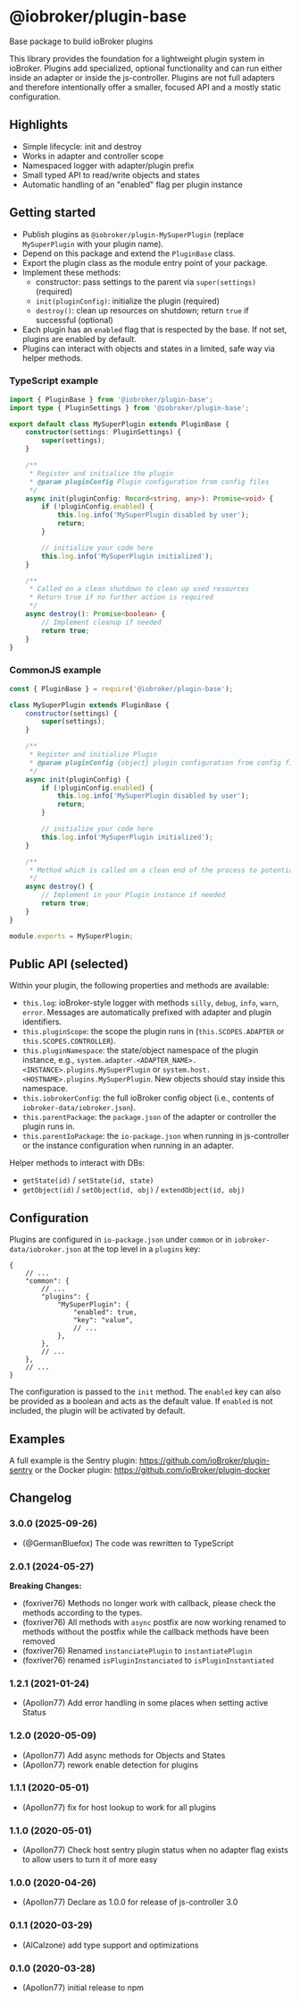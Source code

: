 # @iobroker/plugin-base

Base package to build ioBroker plugins

This library provides the foundation for a lightweight plugin system in ioBroker. Plugins add specialized, optional functionality and can run either inside an adapter or inside the js-controller. Plugins are not full adapters and therefore intentionally offer a smaller, focused API and a mostly static configuration.

## Highlights

- Simple lifecycle: init and destroy
- Works in adapter and controller scope
- Namespaced logger with adapter/plugin prefix
- Small typed API to read/write objects and states
- Automatic handling of an "enabled" flag per plugin instance

## Getting started

- Publish plugins as `@iobroker/plugin-MySuperPlugin` (replace `MySuperPlugin` with your plugin name).
- Depend on this package and extend the `PluginBase` class.
- Export the plugin class as the module entry point of your package.
- Implement these methods:
    - constructor: pass settings to the parent via `super(settings)` (required)
    - `init(pluginConfig)`: initialize the plugin (required)
    - `destroy()`: clean up resources on shutdown; return `true` if successful (optional)
- Each plugin has an `enabled` flag that is respected by the base. If not set, plugins are enabled by default.
- Plugins can interact with objects and states in a limited, safe way via helper methods.

### TypeScript example

```ts
import { PluginBase } from '@iobroker/plugin-base';
import type { PluginSettings } from '@iobroker/plugin-base';

export default class MySuperPlugin extends PluginBase {
    constructor(settings: PluginSettings) {
        super(settings);
    }

    /**
     * Register and initialize the plugin
     * @param pluginConfig Plugin configuration from config files
     */
    async init(pluginConfig: Record<string, any>): Promise<void> {
        if (!pluginConfig.enabled) {
            this.log.info('MySuperPlugin disabled by user');
            return;
        }

        // initialize your code here
        this.log.info('MySuperPlugin initialized');
    }

    /**
     * Called on a clean shutdown to clean up used resources
     * Return true if no further action is required
     */
    async destroy(): Promise<boolean> {
        // Implement cleanup if needed
        return true;
    }
}
```

### CommonJS example

```javascript
const { PluginBase } = require('@iobroker/plugin-base');

class MySuperPlugin extends PluginBase {
    constructor(settings) {
        super(settings);
    }

    /**
     * Register and initialize Plugin
     * @param pluginConfig {object} plugin configuration from config files
     */
    async init(pluginConfig) {
        if (!pluginConfig.enabled) {
            this.log.info('MySuperPlugin disabled by user');
            return;
        }

        // initialize your code here
        this.log.info('MySuperPlugin initialized');
    }

    /**
     * Method which is called on a clean end of the process to potentially clean up used resources
     */
    async destroy() {
        // Implement in your Plugin instance if needed
        return true;
    }
}

module.exports = MySuperPlugin;
```

## Public API (selected)

Within your plugin, the following properties and methods are available:

- `this.log`: ioBroker-style logger with methods `silly`, `debug`, `info`, `warn`, `error`. Messages are automatically prefixed with adapter and plugin identifiers.
- `this.pluginScope`: the scope the plugin runs in (`this.SCOPES.ADAPTER` or `this.SCOPES.CONTROLLER`).
- `this.pluginNamespace`: the state/object namespace of the plugin instance, e.g., `system.adapter.<ADAPTER_NAME>.<INSTANCE>.plugins.MySuperPlugin` or `system.host.<HOSTNAME>.plugins.MySuperPlugin`. New objects should stay inside this namespace.
- `this.iobrokerConfig`: the full ioBroker config object (i.e., contents of `iobroker-data/iobroker.json`).
- `this.parentPackage`: the `package.json` of the adapter or controller the plugin runs in.
- `this.parentIoPackage`: the `io-package.json` when running in js-controller or the instance configuration when running in an adapter.

Helper methods to interact with DBs:

- `getState(id)` / `setState(id, state)`
- `getObject(id)` / `setObject(id, obj)` / `extendObject(id, obj)`

## Configuration

Plugins are configured in `io-package.json` under `common` or in `iobroker-data/iobroker.json` at the top level in a `plugins` key:

```json5
{
    // ...
    "common": {
        // ...
        "plugins": {
            "MySuperPlugin": {
                "enabled": true,
                "key": "value",
                // ...
            },
        },
        // ...
    },
    // ...
}
```

The configuration is passed to the `init` method. The `enabled` key can also be provided as a boolean and acts as the default value. If `enabled` is not included, the plugin will be activated by default.

## Examples

A full example is the Sentry plugin: https://github.com/ioBroker/plugin-sentry or the Docker plugin: https://github.com/ioBroker/plugin-docker

## Changelog

<!--
	Placeholder for the next version (at the beginning of the line):
	### **WORK IN PROGRESS**
-->
### 3.0.0 (2025-09-26)

- (@GermanBluefox) The code was rewritten to TypeScript

### 2.0.1 (2024-05-27)

**Breaking Changes:**

- (foxriver76) Methods no longer work with callback, please check the methods according to the types.
- (foxriver76) All methods with `async` postfix are now working renamed to methods without the postfix
  while the callback methods have been removed
- (foxriver76) Renamed `instanciatePlugin` to `instantiatePlugin`
- (foxriver76) renamed `isPluginInstanciated` to `isPluginInstantiated`

### 1.2.1 (2021-01-24)

- (Apollon77) Add error handling in some places when setting active Status

### 1.2.0 (2020-05-09)

- (Apollon77) Add async methods for Objects and States
- (Apollon77) rework enable detection for plugins

### 1.1.1 (2020-05-01)

- (Apollon77) fix for host lookup to work for all plugins

### 1.1.0 (2020-05-01)

- (Apollon77) Check host sentry plugin status when no adapter flag exists to allow users to turn it of more easy

### 1.0.0 (2020-04-26)

- (Apollon77) Declare as 1.0.0 for release of js-controller 3.0

### 0.1.1 (2020-03-29)

- (AlCalzone) add type support and optimizations

### 0.1.0 (2020-03-28)

- (Apollon77) initial release to npm
